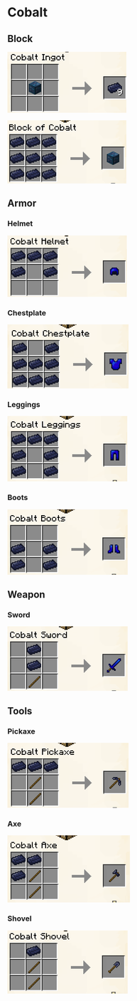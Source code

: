 # Cobalt

## Block

![](<../../.gitbook/assets/image (66).png>)

![](<../../.gitbook/assets/image (5).png>)

## Armor

### Helmet

![](<../../.gitbook/assets/image (93).png>)

### Chestplate

![](<../../.gitbook/assets/image (65).png>)

### Leggings

![](<../../.gitbook/assets/image (141).png>)

### Boots

![](<../../.gitbook/assets/image (94).png>)

## Weapon

### Sword

![](<../../.gitbook/assets/image (11).png>)

## Tools

### Pickaxe

![](<../../.gitbook/assets/image (89).png>)

### Axe

![](<../../.gitbook/assets/image (104).png>)

### Shovel

![](<../../.gitbook/assets/image (45).png>)
